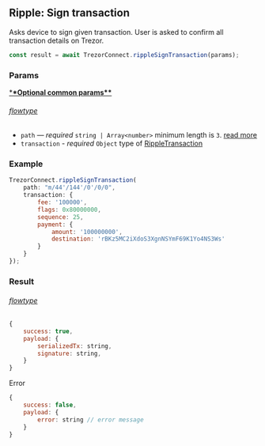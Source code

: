 ## Ripple: Sign transaction

Asks device to sign given transaction. User is asked to confirm all transaction
details on Trezor.

```javascript
const result = await TrezorConnect.rippleSignTransaction(params);
```

### Params

[\***\*Optional common params\*\***](commonParams.md)

###### [flowtype](../../src/js/types/params.js#L149-L154)

-   `path` — _required_ `string | Array<number>` minimum length is `3`. [read more](../path.md)
-   `transaction` - _required_ `Object` type of [RippleTransaction](../../src/js/types/ripple.js#L36-L42)

### Example

```javascript
TrezorConnect.rippleSignTransaction(
    path: "m/44'/144'/0'/0/0",
    transaction: {
        fee: '100000',
        flags: 0x80000000,
        sequence: 25,
        payment: {
            amount: '100000000',
            destination: 'rBKz5MC2iXdoS3XgnNSYmF69K1Yo4NS3Ws'
        }
    }
});
```

### Result

###### [flowtype](../../src/js/types/ripple.js#L49-L52)

```javascript
{
    success: true,
    payload: {
        serializedTx: string,
        signature: string,
    }
}
```

Error

```javascript
{
    success: false,
    payload: {
        error: string // error message
    }
}
```
